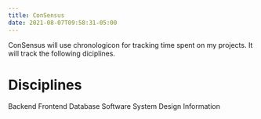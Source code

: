 ```yaml
---
title: ConSensus
date: 2021-08-07T09:58:31-05:00
---
```


ConSensus will use chronologicon for tracking time spent on my projects. 
It will track the following diciplines. 

# Disciplines 

Backend
Frontend
Database
Software
System
Design
Information